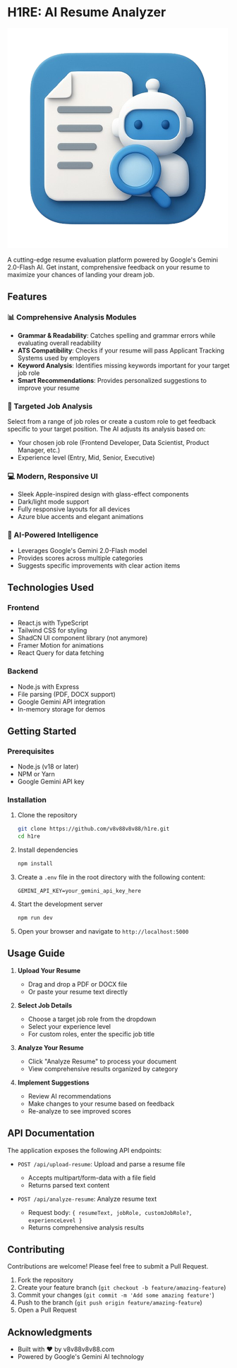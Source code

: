 # H1RE: AI Resume Analyzer

![Resume Analyzer AI](hire.png)

A cutting-edge resume evaluation platform powered by Google's Gemini 2.0-Flash AI. Get instant, comprehensive feedback on your resume to maximize your chances of landing your dream job.

## Features

### 📊 Comprehensive Analysis Modules

- **Grammar & Readability**: Catches spelling and grammar errors while evaluating overall readability
- **ATS Compatibility**: Checks if your resume will pass Applicant Tracking Systems used by employers
- **Keyword Analysis**: Identifies missing keywords important for your target job role
- **Smart Recommendations**: Provides personalized suggestions to improve your resume

### 🎯 Targeted Job Analysis

Select from a range of job roles or create a custom role to get feedback specific to your target position. The AI adjusts its analysis based on:
- Your chosen job role (Frontend Developer, Data Scientist, Product Manager, etc.)
- Experience level (Entry, Mid, Senior, Executive)

### 💻 Modern, Responsive UI

- Sleek Apple-inspired design with glass-effect components
- Dark/light mode support
- Fully responsive layouts for all devices
- Azure blue accents and elegant animations

### 🧠 AI-Powered Intelligence

- Leverages Google's Gemini 2.0-Flash model
- Provides scores across multiple categories
- Suggests specific improvements with clear action items

## Technologies Used

### Frontend
- React.js with TypeScript
- Tailwind CSS for styling
- ShadCN UI component library (not anymore)
- Framer Motion for animations
- React Query for data fetching

### Backend
- Node.js with Express
- File parsing (PDF, DOCX support)
- Google Gemini API integration
- In-memory storage for demos

## Getting Started

### Prerequisites

- Node.js (v18 or later)
- NPM or Yarn
- Google Gemini API key

### Installation

1. Clone the repository
   ```bash
   git clone https://github.com/v8v88v8v88/h1re.git
   cd h1re
   ```

2. Install dependencies
   ```bash
   npm install
   ```

3. Create a `.env` file in the root directory with the following content:
   ```
   GEMINI_API_KEY=your_gemini_api_key_here
   ```

4. Start the development server
   ```bash
   npm run dev
   ```

5. Open your browser and navigate to `http://localhost:5000`

## Usage Guide

1. **Upload Your Resume**
   - Drag and drop a PDF or DOCX file
   - Or paste your resume text directly

2. **Select Job Details**
   - Choose a target job role from the dropdown
   - Select your experience level
   - For custom roles, enter the specific job title

3. **Analyze Your Resume**
   - Click "Analyze Resume" to process your document
   - View comprehensive results organized by category

4. **Implement Suggestions**
   - Review AI recommendations
   - Make changes to your resume based on feedback
   - Re-analyze to see improved scores

## API Documentation

The application exposes the following API endpoints:

- `POST /api/upload-resume`: Upload and parse a resume file
  - Accepts multipart/form-data with a file field
  - Returns parsed text content

- `POST /api/analyze-resume`: Analyze resume text
  - Request body: `{ resumeText, jobRole, customJobRole?, experienceLevel }`
  - Returns comprehensive analysis results

## Contributing

Contributions are welcome! Please feel free to submit a Pull Request.

1. Fork the repository
2. Create your feature branch (`git checkout -b feature/amazing-feature`)
3. Commit your changes (`git commit -m 'Add some amazing feature'`)
4. Push to the branch (`git push origin feature/amazing-feature`)
5. Open a Pull Request


## Acknowledgments

- Built with ❤️ by v8v88v8v88.com
- Powered by Google's Gemini AI technology

